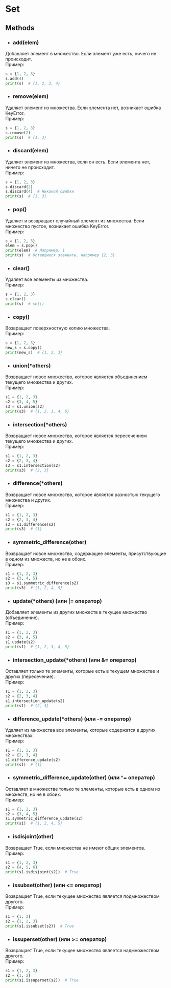 # Set

## Methods

* ### add(elem)

Добавляет элемент в множество. Если элемент уже есть, ничего не происходит.  
Пример:

```python
s = {1, 2, 3}
s.add(4)
print(s)  # {1, 2, 3, 4}
```

* ### remove(elem)

Удаляет элемент из множества. Если элемента нет, возникает ошибка KeyError.  
Пример:

```python
s = {1, 2, 3}
s.remove(2)
print(s)  # {1, 3}
```

* ### discard(elem)

Удаляет элемент из множества, если он есть. Если элемента нет, ничего не происходит.  
Пример:

```python
s = {1, 2, 3}
s.discard(2)
s.discard(4)  # Никакой ошибки
print(s)  # {1, 3}
```

* ### pop()

Удаляет и возвращает случайный элемент из множества. Если множество пустое, возникает ошибка KeyError.  
Пример:

```python
s = {1, 2, 3}
elem = s.pop()
print(elem)  # Например, 1
print(s)  # Оставшиеся элементы, например {2, 3}
```

* ### clear()

Удаляет все элементы из множества.  
Пример:  

```python
s = {1, 2, 3}
s.clear()
print(s)  # set()
```

* ### copy()

Возвращает поверхностную копию множества.  
Пример:  

```python
s = {1, 2, 3}
new_s = s.copy()
print(new_s)  # {1, 2, 3}
```

* ### union(*others)

Возвращает новое множество, которое является объединением текущего множества и других.  
Пример:  

```python
s1 = {1, 2, 3}
s2 = {3, 4, 5}
s3 = s1.union(s2)
print(s3)  # {1, 2, 3, 4, 5}
```

* ### intersection(*others)

Возвращает новое множество, которое является пересечением текущего множества и других.  
Пример:  

```python
s1 = {1, 2, 3}
s2 = {2, 3, 4}
s3 = s1.intersection(s2)
print(s3)  # {2, 3}
```

* ### difference(*others)

Возвращает новое множество, которое является разностью текущего множества и других.  
Пример:

```python
s1 = {1, 2, 3}
s2 = {2, 3, 4}
s3 = s1.difference(s2)
print(s3)  # {1}
```

* ### symmetric_difference(other)

Возвращает новое множество, содержащее элементы, присутствующие в одном из множеств, но не в обоих.  
Пример:

```python
s1 = {1, 2, 3}
s2 = {3, 4, 5}
s3 = s1.symmetric_difference(s2)
print(s3)  # {1, 2, 4, 5}
```

* ### update(*others) (или |= оператор)

Добавляет элементы из других множеств в текущее множество (объединение).  
Пример:

```python
s1 = {1, 2, 3}
s2 = {3, 4, 5}
s1.update(s2)
print(s1)  # {1, 2, 3, 4, 5}
```

* ### intersection_update(*others) (или &= оператор)

Оставляет только те элементы, которые есть в текущем множестве и других (пересечение).  
Пример:

```python
s1 = {1, 2, 3}
s2 = {2, 3, 4}
s1.intersection_update(s2)
print(s1)  # {2, 3}
```

* ### difference_update(*others) (или -= оператор)

Удаляет из множества все элементы, которые содержатся в других множествах.  
Пример:  

```python
s1 = {1, 2, 3}
s2 = {2, 3, 4}
s1.difference_update(s2)
print(s1)  # {1}
```

* ### symmetric_difference_update(other) (или ^= оператор)

Оставляет в множестве только те элементы, которые есть в одном из множеств, но не в обоих.  
Пример:  

```python
s1 = {1, 2, 3}
s2 = {3, 4, 5}
s1.symmetric_difference_update(s2)
print(s1)  # {1, 2, 4, 5}
```

* ### isdisjoint(other)

Возвращает True, если множества не имеют общих элементов.  
Пример:  

```python
s1 = {1, 2, 3}
s2 = {4, 5, 6}
print(s1.isdisjoint(s2))  # True
```

* ### issubset(other) (или <= оператор)

Возвращает True, если текущее множество является подмножеством другого.  
Пример:  

```python
s1 = {1, 2}
s2 = {1, 2, 3}
print(s1.issubset(s2))  # True
```

* ### issuperset(other) (или >= оператор)

Возвращает True, если текущее множество является надмножеством другого.  
Пример:  

```python
s1 = {1, 2, 3}
s2 = {1, 2}
print(s1.issuperset(s2))  # True
```
